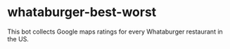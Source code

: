 # whataburger-best-worst
This bot collects Google maps ratings for every Whataburger restaurant in the US.